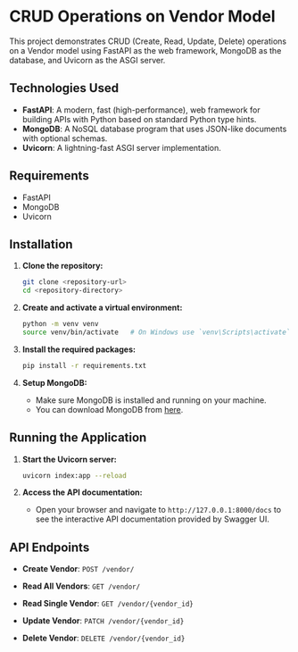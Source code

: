 
# CRUD Operations on Vendor Model

This project demonstrates CRUD (Create, Read, Update, Delete) operations on a Vendor model using FastAPI as the web framework, MongoDB as the database, and Uvicorn as the ASGI server.

## Technologies Used

- **FastAPI**: A modern, fast (high-performance), web framework for building APIs with Python based on standard Python type hints.
- **MongoDB**: A NoSQL database program that uses JSON-like documents with optional schemas.
- **Uvicorn**: A lightning-fast ASGI server implementation.

## Requirements

- FastAPI
- MongoDB
- Uvicorn

## Installation

1. **Clone the repository:**
    ```bash
    git clone <repository-url>
    cd <repository-directory>
    ```

2. **Create and activate a virtual environment:**
    ```bash
    python -m venv venv
    source venv/bin/activate   # On Windows use `venv\Scripts\activate`
    ```

3. **Install the required packages:**
    ```bash
    pip install -r requirements.txt
    ```

4. **Setup MongoDB:**
    - Make sure MongoDB is installed and running on your machine. 
    - You can download MongoDB from [here](https://www.mongodb.com/try/download/community).

## Running the Application

1. **Start the Uvicorn server:**
    ```bash
    uvicorn index:app --reload
    ```

2. **Access the API documentation:**
    - Open your browser and navigate to `http://127.0.0.1:8000/docs` to see the interactive API documentation provided by Swagger UI.

## API Endpoints

- **Create Vendor**: `POST /vendor/`

- **Read All Vendors**: `GET /vendor/`

- **Read Single Vendor**: `GET /vendor/{vendor_id}`

- **Update Vendor**: `PATCH /vendor/{vendor_id}`

- **Delete Vendor**: `DELETE /vendor/{vendor_id}`
